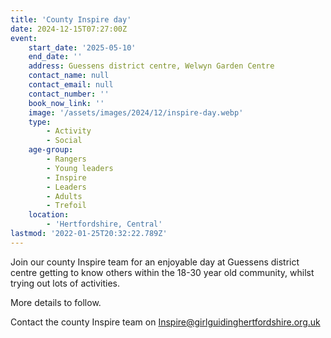 ```yaml
---
title: 'County Inspire day'
date: 2024-12-15T07:27:00Z
event:
    start_date: '2025-05-10'
    end_date: ''
    address: Guessens district centre, Welwyn Garden Centre
    contact_name: null
    contact_email: null
    contact_number: ''
    book_now_link: ''
    image: '/assets/images/2024/12/inspire-day.webp'
    type:
        - Activity
        - Social
    age-group:
        - Rangers
        - Young leaders
        - Inspire
        - Leaders
        - Adults
        - Trefoil
    location:
        - 'Hertfordshire, Central'
lastmod: '2022-01-25T20:32:22.789Z'
---
```

Join our county Inspire team for an enjoyable day at Guessens district centre getting to know others within the 18-30 year old community, whilst trying out lots of activities.

More details to follow.

Contact the county Inspire team on <Inspire@girlguidinghertfordshire.org.uk>
